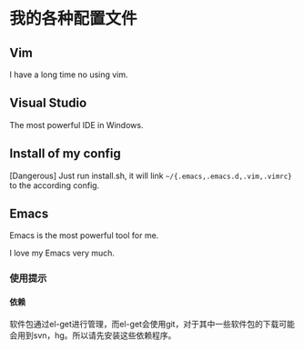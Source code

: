 # 我的各种配置文件

## Vim
I have a long time no using vim.

## Visual Studio
The most powerful IDE in Windows.

## Install of my config
[Dangerous] Just run install.sh, it will link `~/{.emacs,.emacs.d,.vim,.vimrc}` to the according config.

## Emacs
Emacs is the most powerful tool for me.

I love my Emacs very much.

### 使用提示

#### 依赖

软件包通过el-get进行管理，而el-get会使用git，对于其中一些软件包的下载可能会用到svn，hg。所以请先安装这些依赖程序。

